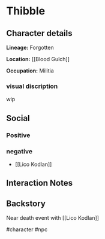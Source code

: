 # Thibble

## Character details
**Lineage:** Forgotten

**Location:** [[Blood Gulch]]

**Occupation:** Militia


### visual discription
wip

## Social
### Positive

### negative
- [[Lico Kodlan]]

## Interaction Notes

## Backstory
Near death event with [[Lico Kodlan]]

#character #npc
